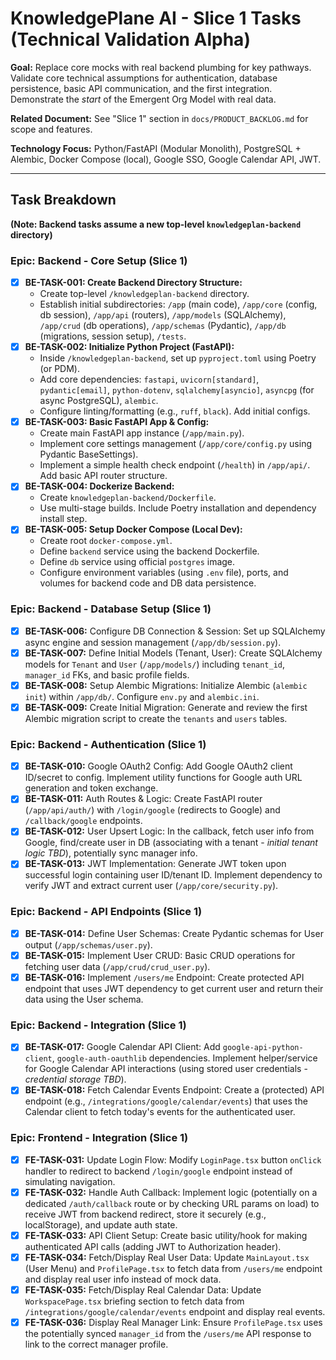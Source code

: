 # KnowledgePlane AI - Slice 1 Tasks (Technical Validation Alpha)

**Goal:** Replace core mocks with real backend plumbing for key pathways. Validate core technical assumptions for authentication, database persistence, basic API communication, and the first integration. Demonstrate the *start* of the Emergent Org Model with real data.

**Related Document:** See "Slice 1" section in `docs/PRODUCT_BACKLOG.md` for scope and features.

**Technology Focus:** Python/FastAPI (Modular Monolith), PostgreSQL + Alembic, Docker Compose (local), Google SSO, Google Calendar API, JWT.

---

## Task Breakdown

**(Note: Backend tasks assume a new top-level `knowledgeplan-backend` directory)**

### Epic: Backend - Core Setup (Slice 1)

*   [x] **BE-TASK-001: Create Backend Directory Structure:**
    *   Create top-level `/knowledgeplan-backend` directory.
    *   Establish initial subdirectories: `/app` (main code), `/app/core` (config, db session), `/app/api` (routers), `/app/models` (SQLAlchemy), `/app/crud` (db operations), `/app/schemas` (Pydantic), `/app/db` (migrations, session setup), `/tests`.
*   [x] **BE-TASK-002: Initialize Python Project (FastAPI):**
    *   Inside `/knowledgeplan-backend`, set up `pyproject.toml` using Poetry (or PDM).
    *   Add core dependencies: `fastapi`, `uvicorn[standard]`, `pydantic[email]`, `python-dotenv`, `sqlalchemy[asyncio]`, `asyncpg` (for async PostgreSQL), `alembic`.
    *   Configure linting/formatting (e.g., `ruff`, `black`). Add initial configs.
*   [x] **BE-TASK-003: Basic FastAPI App & Config:**
    *   Create main FastAPI app instance (`/app/main.py`).
    *   Implement core settings management (`/app/core/config.py` using Pydantic BaseSettings).
    *   Implement a simple health check endpoint (`/health`) in `/app/api/`. Add basic API router structure.
*   [x] **BE-TASK-004: Dockerize Backend:**
    *   Create `knowledgeplan-backend/Dockerfile`.
    *   Use multi-stage builds. Include Poetry installation and dependency install step.
*   [x] **BE-TASK-005: Setup Docker Compose (Local Dev):**
    *   Create root `docker-compose.yml`.
    *   Define `backend` service using the backend Dockerfile.
    *   Define `db` service using official `postgres` image.
    *   Configure environment variables (using `.env` file), ports, and volumes for backend code and DB data persistence.

### Epic: Backend - Database Setup (Slice 1)

*   [x] **BE-TASK-006:** Configure DB Connection & Session: Set up SQLAlchemy async engine and session management (`/app/db/session.py`).
*   [x] **BE-TASK-007:** Define Initial Models (Tenant, User): Create SQLAlchemy models for `Tenant` and `User` (`/app/models/`) including `tenant_id`, `manager_id` FKs, and basic profile fields.
*   [x] **BE-TASK-008:** Setup Alembic Migrations: Initialize Alembic (`alembic init`) within `/app/db/`. Configure `env.py` and `alembic.ini`.
*   [x] **BE-TASK-009:** Create Initial Migration: Generate and review the first Alembic migration script to create the `tenants` and `users` tables.

### Epic: Backend - Authentication (Slice 1)

*   [x] **BE-TASK-010:** Google OAuth2 Config: Add Google OAuth2 client ID/secret to config. Implement utility functions for Google auth URL generation and token exchange.
*   [x] **BE-TASK-011:** Auth Routes & Logic: Create FastAPI router (`/app/api/auth/`) with `/login/google` (redirects to Google) and `/callback/google` endpoints.
*   [x] **BE-TASK-012:** User Upsert Logic: In the callback, fetch user info from Google, find/create user in DB (associating with a tenant - *initial tenant logic TBD*), potentially sync manager info.
*   [x] **BE-TASK-013:** JWT Implementation: Generate JWT token upon successful login containing user ID/tenant ID. Implement dependency to verify JWT and extract current user (`/app/core/security.py`).

### Epic: Backend - API Endpoints (Slice 1)

*   [x] **BE-TASK-014:** Define User Schemas: Create Pydantic schemas for User output (`/app/schemas/user.py`).
*   [x] **BE-TASK-015:** Implement User CRUD: Basic CRUD operations for fetching user data (`/app/crud/crud_user.py`).
*   [x] **BE-TASK-016:** Implement `/users/me` Endpoint: Create protected API endpoint that uses JWT dependency to get current user and return their data using the User schema.

### Epic: Backend - Integration (Slice 1)

*   [x] **BE-TASK-017:** Google Calendar API Client: Add `google-api-python-client`, `google-auth-oauthlib` dependencies. Implement helper/service for Google Calendar API interactions (using stored user credentials - *credential storage TBD*).
*   [x] **BE-TASK-018:** Fetch Calendar Events Endpoint: Create a (protected) API endpoint (e.g., `/integrations/google/calendar/events`) that uses the Calendar client to fetch today's events for the authenticated user.

### Epic: Frontend - Integration (Slice 1)

*   [x] **FE-TASK-031:** Update Login Flow: Modify `LoginPage.tsx` button `onClick` handler to redirect to backend `/login/google` endpoint instead of simulating navigation.
*   [x] **FE-TASK-032:** Handle Auth Callback: Implement logic (potentially on a dedicated `/auth/callback` route or by checking URL params on load) to receive JWT from backend redirect, store it securely (e.g., localStorage), and update auth state.
*   [x] **FE-TASK-033:** API Client Setup: Create basic utility/hook for making authenticated API calls (adding JWT to Authorization header).
*   [x] **FE-TASK-034:** Fetch/Display Real User Data: Update `MainLayout.tsx` (User Menu) and `ProfilePage.tsx` to fetch data from `/users/me` endpoint and display real user info instead of mock data.
*   [x] **FE-TASK-035:** Fetch/Display Real Calendar Data: Update `WorkspacePage.tsx` briefing section to fetch data from `/integrations/google/calendar/events` endpoint and display real events.
*   [x] **FE-TASK-036:** Display Real Manager Link: Ensure `ProfilePage.tsx` uses the potentially synced `manager_id` from the `/users/me` API response to link to the correct manager profile.

